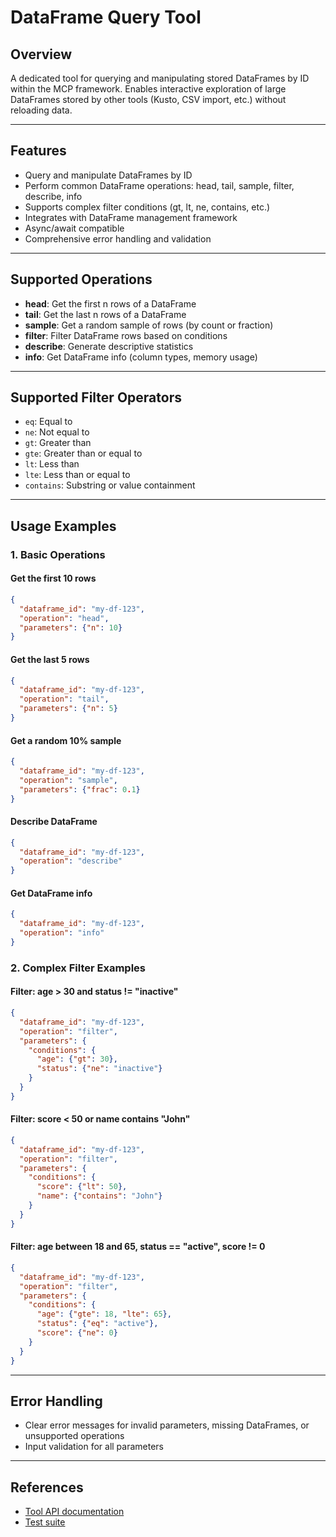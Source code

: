 # DataFrame Query Tool

## Overview
A dedicated tool for querying and manipulating stored DataFrames by ID within the MCP framework. Enables interactive exploration of large DataFrames stored by other tools (Kusto, CSV import, etc.) without reloading data.

---

## Features
- Query and manipulate DataFrames by ID
- Perform common DataFrame operations: head, tail, sample, filter, describe, info
- Supports complex filter conditions (gt, lt, ne, contains, etc.)
- Integrates with DataFrame management framework
- Async/await compatible
- Comprehensive error handling and validation

---

## Supported Operations
- **head**: Get the first n rows of a DataFrame
- **tail**: Get the last n rows of a DataFrame
- **sample**: Get a random sample of rows (by count or fraction)
- **filter**: Filter DataFrame rows based on conditions
- **describe**: Generate descriptive statistics
- **info**: Get DataFrame info (column types, memory usage)

---

## Supported Filter Operators
- `eq`: Equal to
- `ne`: Not equal to
- `gt`: Greater than
- `gte`: Greater than or equal to
- `lt`: Less than
- `lte`: Less than or equal to
- `contains`: Substring or value containment

---

## Usage Examples

### 1. Basic Operations

#### Get the first 10 rows
```json
{
  "dataframe_id": "my-df-123",
  "operation": "head",
  "parameters": {"n": 10}
}
```

#### Get the last 5 rows
```json
{
  "dataframe_id": "my-df-123",
  "operation": "tail",
  "parameters": {"n": 5}
}
```

#### Get a random 10% sample
```json
{
  "dataframe_id": "my-df-123",
  "operation": "sample",
  "parameters": {"frac": 0.1}
}
```

#### Describe DataFrame
```json
{
  "dataframe_id": "my-df-123",
  "operation": "describe"
}
```

#### Get DataFrame info
```json
{
  "dataframe_id": "my-df-123",
  "operation": "info"
}
```

### 2. Complex Filter Examples

#### Filter: age > 30 and status != "inactive"
```json
{
  "dataframe_id": "my-df-123",
  "operation": "filter",
  "parameters": {
    "conditions": {
      "age": {"gt": 30},
      "status": {"ne": "inactive"}
    }
  }
}
```

#### Filter: score < 50 or name contains "John"
```json
{
  "dataframe_id": "my-df-123",
  "operation": "filter",
  "parameters": {
    "conditions": {
      "score": {"lt": 50},
      "name": {"contains": "John"}
    }
  }
}
```

#### Filter: age between 18 and 65, status == "active", score != 0
```json
{
  "dataframe_id": "my-df-123",
  "operation": "filter",
  "parameters": {
    "conditions": {
      "age": {"gte": 18, "lte": 65},
      "status": {"eq": "active"},
      "score": {"ne": 0}
    }
  }
}
```

---

## Error Handling
- Clear error messages for invalid parameters, missing DataFrames, or unsupported operations
- Input validation for all parameters

---

## References
- [Tool API documentation](../docs/creating_tools.md)
- [Test suite](../tests/test_dataframe_query_tool.py)
